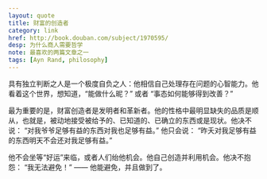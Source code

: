 ```yaml
---
layout: quote
title: 财富的创造者
category: link
href: http://book.douban.com/subject/1970595/
desp: 为什么商人需要哲学
note: 最喜欢的两篇文章之一
tags: [Ayn Rand, philosophy]
---
```



具有独立判断之人是一个极度自负之人：他相信自己处理存在问题的心智能力。他看着这个世界，想知道，“能做什么昵？” 或者 “事态如何能够得到改善？”

最为重要的是，财富创造者是发明者和革新者。他的性格中最明显缺失的品质是顺从，也就是，被动地接受被给予的、已知道的、已确立的东西或是现状。他决不说： “对我爷爷足够有益的东西对我也足够有益。” 他只会说： “昨夭对我足够有益的东西明天不会还对我足够有益。”

他不会坐等“好运”来临，或者人们绐他机会。他自己创造并利用机会。他决不抱怨： “我无法避免！” —— 他能避免，并且做到了。






